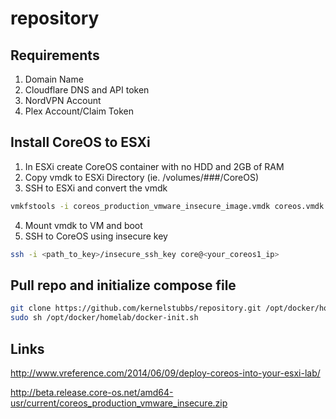 # repository
## Requirements

1. Domain Name
2. Cloudflare DNS and API token
3. NordVPN Account
4. Plex Account/Claim Token

## Install CoreOS to ESXi

1. In ESXi create CoreOS container with no HDD and 2GB of RAM
2. Copy vmdk to ESXi Directory (ie. /volumes/###/CoreOS)
3. SSH to ESXi and convert the vmdk

```sh
vmkfstools -i coreos_production_vmware_insecure_image.vmdk coreos.vmdk -d thin -a lsilogic
```
4. Mount vmdk to VM and boot
5. SSH to CoreOS using insecure key
```sh
ssh -i <path_to_key>/insecure_ssh_key core@<your_coreos1_ip>
```
## Pull repo and initialize compose file
```sh
git clone https://github.com/kernelstubbs/repository.git /opt/docker/homelab
sudo sh /opt/docker/homelab/docker-init.sh
```

## Links

http://www.vreference.com/2014/06/09/deploy-coreos-into-your-esxi-lab/
 
 
http://beta.release.core-os.net/amd64-usr/current/coreos_production_vmware_insecure.zip